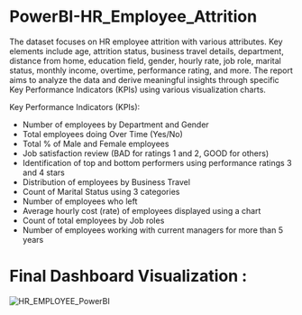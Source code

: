 # PowerBI-HR_Employee_Attrition

The dataset focuses on HR employee attrition with various attributes. Key elements include age, attrition status, business travel details, department, distance from home, education field, gender, hourly rate, job role, marital status, monthly income, overtime, performance rating, and more. The report aims to analyze the data and derive meaningful insights through specific Key Performance Indicators (KPIs) using various visualization charts.

Key Performance Indicators (KPIs):
- Number of employees by Department and Gender
- Total employees doing Over Time (Yes/No)
- Total % of Male and Female employees
- Job satisfaction review (BAD for ratings 1 and 2, GOOD for others)
- Identification of top and bottom performers using performance ratings 3 and 4 stars
- Distribution of employees by Business Travel
- Count of Marital Status using 3 categories
- Number of employees who left
- Average hourly cost (rate) of employees displayed using a chart
- Count of total employees by Job roles
- Number of employees working with current managers for more than 5 years


# Final Dashboard Visualization :

![HR_EMPLOYEE_PowerBI](https://github.com/rayaneB0t/PowerBI-HR-employee-attrition/assets/83134555/27575452-5a74-438c-9ce0-cd21d7e23e66)
